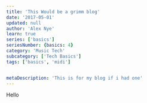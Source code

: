 ```yaml
---
title: 'This Would be a grimm blog'
date: '2017-05-01'
updated: null
author: 'Alex Nye'
learn: true
series: ['basics']
seriesNumber: {basics: 4}
category: 'Music Tech'
subcategory: ['Tech Basics']
tags: ['basics', 'midi']


metaDescription: 'This is for my blog if i had one'
---
```


Hello